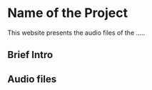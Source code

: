 # Name of the Project

This website presents the audio files of the .....

## Brief Intro


## Audio files
